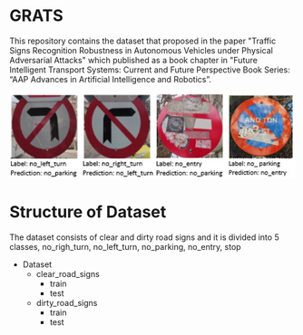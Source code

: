 # GRATS

This repository contains the dataset that proposed in the paper  "Traffic Signs Recognition Robustness in Autonomous Vehicles under Physical Adversarial Attacks" which published as a book chapter in "Future Intelligent Transport Systems: Current and Future Perspective Book Series: “AAP Advances in Artificial Intelligence and Robotics”.

![GRATS](media/Fig.jpg)


# Structure of Dataset
The dataset consists of clear and dirty road signs and it is divided into 5 classes, no_righ_turn, no_left_turn, no_parking, no_entry, stop
 * Dataset
   * clear_road_signs
     * train
     * test
   * dirty_road_signs
     * train
     * test
